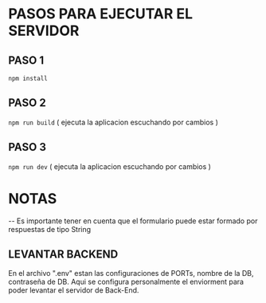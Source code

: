 # PASOS PARA EJECUTAR EL SERVIDOR

## PASO 1
`npm install`

## PASO 2
`npm run build`
( ejecuta la aplicacion escuchando por cambios )

## PASO 3
`npm run dev`
( ejecuta la aplicacion escuchando por cambios )

# NOTAS
-- Es importante tener en cuenta que el formulario puede estar formado por respuestas de tipo String 

## LEVANTAR BACKEND
En el archivo ".env" estan las configuraciones de PORTs, nombre de la DB, contraseña de DB.
Aqui se configura personalmente el enviorment para poder levantar el servidor de Back-End.
